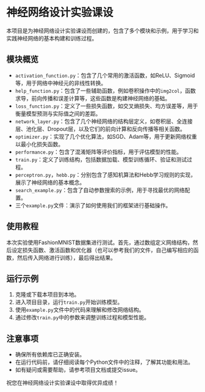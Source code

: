 # 神经网络设计实验课设

本项目是为神经网络设计实验课设而创建的，包含了多个模块和示例，用于学习和实践神经网络的基本构建和训练过程。

## 模块概览

- `activation_function.py`：包含了几个常用的激活函数，如ReLU、Sigmoid等，用于网络中神经元的非线性转换。
- `help_function.py`：包含了一些辅助函数，例如卷积操作中的`img2col`，函数求导，前向传播和误差计算等，这些函数是构建神经网络的基础。
- `loss_function.py`：定义了一些损失函数，如交叉熵损失、均方误差等，用于衡量模型预测与实际值之间的差距。
- `network_layer.py`：包含了几个神经网络的结构层定义，如卷积层、全连接层、池化层、Dropout层，以及它们的前向计算和反向传播等相关函数。
- `optimizer.py`：实现了几个优化算法，如SGD、Adam等，用于更新网络权重以最小化损失函数。
- `performance.py`：包含了混淆矩阵等评价指标，用于评估模型的性能。
- `train.py`：定义了训练结构，包括数据加载、模型训练循环、验证和测试过程。
- `perceptron.py`，`hebb.py`：分别包含了感知机算法和Hebb学习规则的实现，展示了神经网络的基本概念。
- `search_example.py`：包含了自动参数搜索的示例，用于寻找最优的网络配置。
- 三个`example.py`文件：演示了如何使用我们的框架进行基础操作。

## 使用教程

本次实验使用FashionMNIST数据集进行测试。首先，通过数组定义网络结构，然后设定损失函数、激活函数和优化器（也可以参考我们的文件，自己编写相应的函数，然后传入网络进行训练），最后得出结果。

## 运行示例

1. 克隆或下载本项目到本地。
2. 进入项目目录，运行`train.py`开始训练模型。
3. 使用`example.py`文件中的代码来理解和修改网络结构。
4. 通过修改`train.py`中的参数来调整训练过程和模型性能。

## 注意事项

- 确保所有依赖库已正确安装。
- 在运行代码前，请仔细阅读每个Python文件中的注释，了解其功能和用法。
- 如有疑问或需要帮助，请参考项目文档或提交issue。

祝您在神经网络设计实验课设中取得优异成绩！
